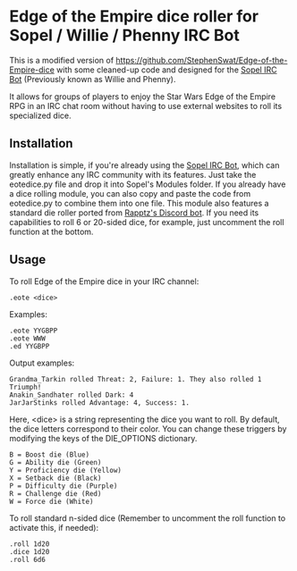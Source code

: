 Edge of the Empire dice roller for Sopel / Willie / Phenny IRC Bot
==============================

This is a modified version of https://github.com/StephenSwat/Edge-of-the-Empire-dice with some cleaned-up code and designed for the [Sopel IRC Bot](https://sopel.chat/) (Previously known as Willie and Phenny).

It allows for groups of players to enjoy the Star Wars Edge of the Empire RPG in an IRC chat room without having to use external websites to roll its specialized dice. 

Installation
------------

Installation is simple, if you're already using the [Sopel IRC Bot](https://sopel.chat/), which can greatly enhance any IRC community with its features. Just take the eotedice.py file and drop it into Sopel's Modules folder. If you already have a dice rolling module, you can also copy and paste the code from eotedice.py to combine them into one file. This module also features a standard die roller ported from [Rapptz's Discord bot](https://github.com/Rapptz/discord.py). If you need its capabilities to roll 6 or 20-sided dice, for example, just uncomment the roll function at the bottom.  

Usage
-----

To roll Edge of the Empire dice in your IRC channel: 

	.eote <dice>

Examples:

	.eote YYGBPP
	.eote WWW
	.ed YYGBPP

Output examples:

    Grandma_Tarkin rolled Threat: 2, Failure: 1. They also rolled 1 Triumph!
    Anakin_Sandhater rolled Dark: 4
    JarJarStinks rolled Advantage: 4, Success: 1.
    

Here, \<dice\> is a string representing the dice you want to roll. By default, the dice letters correspond to their color. You can change these triggers by modifying the keys of the DIE_OPTIONS dictionary.

	B = Boost die (Blue)
	G = Ability die (Green)
	Y = Proficiency die (Yellow)
	X = Setback die (Black)
	P = Difficulty die (Purple)
	R = Challenge die (Red)
	W = Force die (White)

To roll standard n-sided dice (Remember to uncomment the roll function to activate this, if needed):

    .roll 1d20
    .dice 1d20
    .roll 6d6
